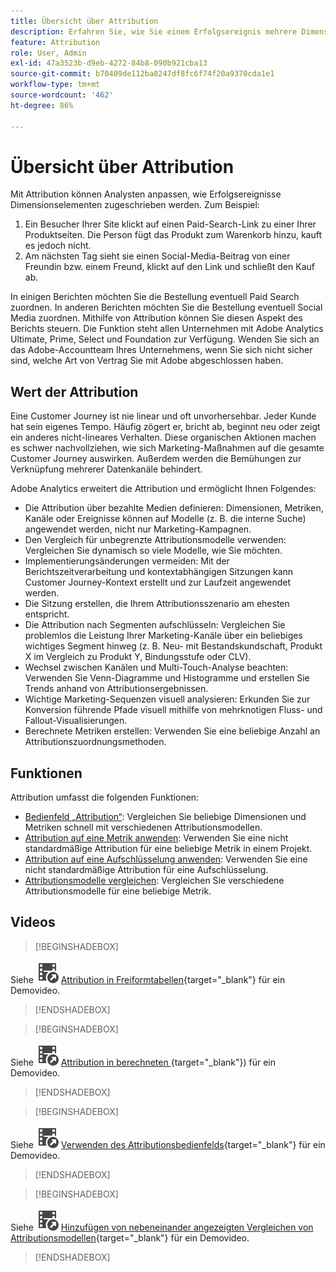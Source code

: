 ```yaml
---
title: Übersicht über Attribution
description: Erfahren Sie, wie Sie einem Erfolgsereignis mehrere Dimensionselemente zuordnen können.
feature: Attribution
role: User, Admin
exl-id: 47a3523b-d9eb-4272-84b8-090b921cba13
source-git-commit: b70409de112ba8247df8fc6f74f20a9370cda1e1
workflow-type: tm+mt
source-wordcount: '462'
ht-degree: 86%

---
```


# Übersicht über Attribution

Mit Attribution können Analysten anpassen, wie Erfolgsereignisse Dimensionselementen zugeschrieben werden. Zum Beispiel:

1. Ein Besucher Ihrer Site klickt auf einen Paid-Search-Link zu einer Ihrer Produktseiten. Die Person fügt das Produkt zum Warenkorb hinzu, kauft es jedoch nicht.
2. Am nächsten Tag sieht sie einen Social-Media-Beitrag von einer Freundin bzw. einem Freund, klickt auf den Link und schließt den Kauf ab.

In einigen Berichten möchten Sie die Bestellung eventuell Paid Search zuordnen. In anderen Berichten möchten Sie die Bestellung eventuell Social Media zuordnen. Mithilfe von Attribution können Sie diesen Aspekt des Berichts steuern. Die Funktion steht allen Unternehmen mit Adobe Analytics Ultimate, Prime, Select und Foundation zur Verfügung. Wenden Sie sich an das Adobe-Accountteam Ihres Unternehmens, wenn Sie sich nicht sicher sind, welche Art von Vertrag Sie mit Adobe abgeschlossen haben.

## Wert der Attribution

Eine Customer Journey ist nie linear und oft unvorhersehbar. Jeder Kunde hat sein eigenes Tempo. Häufig zögert er, bricht ab, beginnt neu oder zeigt ein anderes nicht-lineares Verhalten. Diese organischen Aktionen machen es schwer nachvollziehen, wie sich Marketing-Maßnahmen auf die gesamte Customer Journey auswirken. Außerdem werden die Bemühungen zur Verknüpfung mehrerer Datenkanäle behindert.

<!--
![Attribution problem](assets/attribution_iq_problem.png)
-->

Adobe Analytics erweitert die Attribution und ermöglicht Ihnen Folgendes:

* Die Attribution über bezahlte Medien definieren: Dimensionen, Metriken, Kanäle oder Ereignisse können auf Modelle (z. B. die interne Suche) angewendet werden, nicht nur Marketing-Kampagnen.
* Den Vergleich für unbegrenzte Attributionsmodelle verwenden: Vergleichen Sie dynamisch so viele Modelle, wie Sie möchten.
* Implementierungsänderungen vermeiden: Mit der Berichtszeitverarbeitung und kontextabhängigen Sitzungen kann Customer Journey-Kontext erstellt und zur Laufzeit angewendet werden.
* Die Sitzung erstellen, die Ihrem Attributionsszenario am ehesten entspricht.
* Die Attribution nach Segmenten aufschlüsseln: Vergleichen Sie problemlos die Leistung Ihrer Marketing-Kanäle über ein beliebiges wichtiges Segment hinweg (z. B. Neu- mit Bestandskundschaft, Produkt X im Vergleich zu Produkt Y, Bindungsstufe oder CLV).
* Wechsel zwischen Kanälen und Multi-Touch-Analyse beachten: Verwenden Sie Venn-Diagramme und Histogramme und erstellen Sie Trends anhand von Attributionsergebnissen.
* Wichtige Marketing-Sequenzen visuell analysieren: Erkunden Sie zur Konversion führende Pfade visuell mithilfe von mehrknotigen Fluss- und Fallout-Visualisierungen.
* Berechnete Metriken erstellen: Verwenden Sie eine beliebige Anzahl an Attributionszuordnungsmethoden.

## Funktionen

Attribution umfasst die folgenden Funktionen:

* [Bedienfeld „Attribution“](/help/analysis-workspace/c-panels/attribution.md): Vergleichen Sie beliebige Dimensionen und Metriken schnell mit verschiedenen Attributionsmodellen.
* [Attribution auf eine Metrik anwenden](/help/analysis-workspace/visualizations/freeform-table/column-row-settings/column-settings.md): Verwenden Sie eine nicht standardmäßige Attribution für eine beliebige Metrik in einem Projekt.
* [Attribution auf eine Aufschlüsselung anwenden](/help/components/dimensions/t-breakdown-fa.md#apply-attribution-models-to-breakdowns): Verwenden Sie eine nicht standardmäßige Attribution für eine Aufschlüsselung.
* [Attributionsmodelle vergleichen](/help/components/apply-create-metrics.md#compare-metrics-with-different-attribution-models): Vergleichen Sie verschiedene Attributionsmodelle für eine beliebige Metrik.

## Videos


>[!BEGINSHADEBOX]

Siehe ![VideoCheckedOut](/help/assets/icons/VideoCheckedOut.svg) [Attribution in Freiformtabellen](https://video.tv.adobe.com/v/37474?quality=12&learn=on&captions=ger){target="_blank"} für ein Demovideo.

>[!ENDSHADEBOX]


>[!BEGINSHADEBOX]

Siehe ![VideoCheckedOut](/help/assets/icons/VideoCheckedOut.svg) [Attribution in berechneten ](https://video.tv.adobe.com/v/41478?quality=12&learn=on&captions=ger){target="_blank"}) für ein Demovideo.

>[!ENDSHADEBOX]


>[!BEGINSHADEBOX]

Siehe ![VideoCheckedOut](/help/assets/icons/VideoCheckedOut.svg) [Verwenden des Attributionsbedienfelds](https://video.tv.adobe.com/v/37477?quality=12&learn=on&captions=ger){target="_blank"} für ein Demovideo.

>[!ENDSHADEBOX]


>[!BEGINSHADEBOX]

Siehe ![VideoCheckedOut](/help/assets/icons/VideoCheckedOut.svg) [Hinzufügen von nebeneinander angezeigten Vergleichen von Attributionsmodellen](https://video.tv.adobe.com/v/327794?quality=12&learn=on&captions=ger){target="_blank"} für ein Demovideo.

>[!ENDSHADEBOX]

